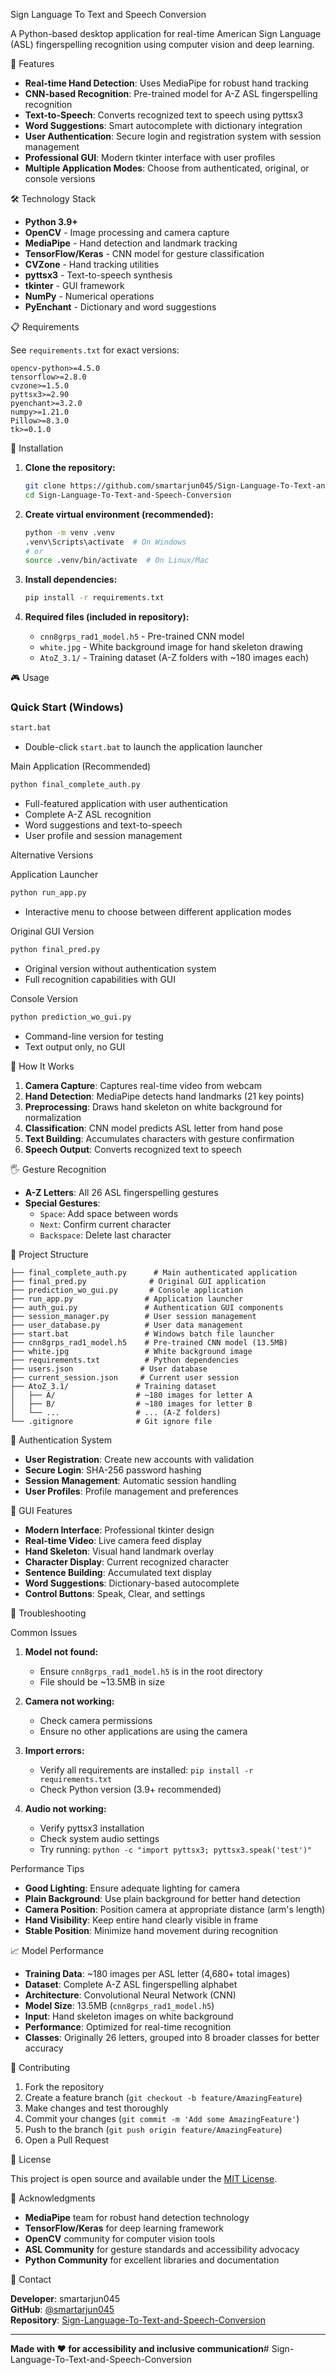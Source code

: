  Sign Language To Text and Speech Conversion

A Python-based desktop application for real-time American Sign Language (ASL) fingerspelling recognition using computer vision and deep learning.

 🚀 Features

- **Real-time Hand Detection**: Uses MediaPipe for robust hand tracking
- **CNN-based Recognition**: Pre-trained model for A-Z ASL fingerspelling recognition  
- **Text-to-Speech**: Converts recognized text to speech using pyttsx3
- **Word Suggestions**: Smart autocomplete with dictionary integration
- **User Authentication**: Secure login and registration system with session management
- **Professional GUI**: Modern tkinter interface with user profiles
- **Multiple Application Modes**: Choose from authenticated, original, or console versions

 🛠 Technology Stack

- **Python 3.9+**
- **OpenCV** - Image processing and camera capture
- **MediaPipe** - Hand detection and landmark tracking
- **TensorFlow/Keras** - CNN model for gesture classification
- **CVZone** - Hand tracking utilities
- **pyttsx3** - Text-to-speech synthesis
- **tkinter** - GUI framework
- **NumPy** - Numerical operations
- **PyEnchant** - Dictionary and word suggestions

 📋 Requirements

See `requirements.txt` for exact versions:

```
opencv-python>=4.5.0
tensorflow>=2.8.0
cvzone>=1.5.0
pyttsx3>=2.90
pyenchant>=3.2.0
numpy>=1.21.0
Pillow>=8.3.0
tk>=0.1.0
```

 🔧 Installation

1. **Clone the repository:**
   ```bash
   git clone https://github.com/smartarjun045/Sign-Language-To-Text-and-Speech-Conversion.git
   cd Sign-Language-To-Text-and-Speech-Conversion
   ```

2. **Create virtual environment (recommended):**
   ```bash
   python -m venv .venv
   .venv\Scripts\activate  # On Windows
   # or
   source .venv/bin/activate  # On Linux/Mac
   ```

3. **Install dependencies:**
   ```bash
   pip install -r requirements.txt
   ```

4. **Required files (included in repository):**
   - `cnn8grps_rad1_model.h5` - Pre-trained CNN model
   - `white.jpg` - White background image for hand skeleton drawing
   - `AtoZ_3.1/` - Training dataset (A-Z folders with ~180 images each)

 🎮 Usage

### Quick Start (Windows)
```bash
start.bat
```
- Double-click `start.bat` to launch the application launcher

 Main Application (Recommended)
```bash
python final_complete_auth.py
```
- Full-featured application with user authentication
- Complete A-Z ASL recognition
- Word suggestions and text-to-speech
- User profile and session management

 Alternative Versions

 Application Launcher
```bash
python run_app.py
```
- Interactive menu to choose between different application modes

 Original GUI Version
```bash
python final_pred.py
```
- Original version without authentication system
- Full recognition capabilities with GUI

 Console Version
```bash  
python prediction_wo_gui.py
```
- Command-line version for testing
- Text output only, no GUI

 🎯 How It Works

1. **Camera Capture**: Captures real-time video from webcam
2. **Hand Detection**: MediaPipe detects hand landmarks (21 key points)
3. **Preprocessing**: Draws hand skeleton on white background for normalization
4. **Classification**: CNN model predicts ASL letter from hand pose
5. **Text Building**: Accumulates characters with gesture confirmation
6. **Speech Output**: Converts recognized text to speech

 🖐 Gesture Recognition

- **A-Z Letters**: All 26 ASL fingerspelling gestures
- **Special Gestures**:
  - `Space`: Add space between words
  - `Next`: Confirm current character 
  - `Backspace`: Delete last character

 📁 Project Structure

```
├── final_complete_auth.py      # Main authenticated application
├── final_pred.py              # Original GUI application  
├── prediction_wo_gui.py       # Console application
├── run_app.py                # Application launcher
├── auth_gui.py               # Authentication GUI components
├── session_manager.py        # User session management
├── user_database.py          # User data management
├── start.bat                 # Windows batch file launcher
├── cnn8grps_rad1_model.h5    # Pre-trained CNN model (13.5MB)
├── white.jpg                 # White background image
├── requirements.txt          # Python dependencies
├── users.json               # User database
├── current_session.json     # Current user session
├── AtoZ_3.1/               # Training dataset
│   ├── A/                  # ~180 images for letter A
│   ├── B/                  # ~180 images for letter B
│   └── ...                 # ... (A-Z folders)
└── .gitignore              # Git ignore file
```

 🔐 Authentication System

- **User Registration**: Create new accounts with validation
- **Secure Login**: SHA-256 password hashing
- **Session Management**: Automatic session handling
- **User Profiles**: Profile management and preferences

 🎨 GUI Features

- **Modern Interface**: Professional tkinter design
- **Real-time Video**: Live camera feed display
- **Hand Skeleton**: Visual hand landmark overlay
- **Character Display**: Current recognized character
- **Sentence Building**: Accumulated text display  
- **Word Suggestions**: Dictionary-based autocomplete
- **Control Buttons**: Speak, Clear, and settings

 🔧 Troubleshooting

 Common Issues

1. **Model not found:**
   - Ensure `cnn8grps_rad1_model.h5` is in the root directory
   - File should be ~13.5MB in size

2. **Camera not working:**
   - Check camera permissions
   - Ensure no other applications are using the camera

3. **Import errors:**
   - Verify all requirements are installed: `pip install -r requirements.txt`
   - Check Python version (3.9+ recommended)

4. **Audio not working:**
   - Verify pyttsx3 installation
   - Check system audio settings
   - Try running: `python -c "import pyttsx3; pyttsx3.speak('test')"`

 Performance Tips

- **Good Lighting**: Ensure adequate lighting for camera
- **Plain Background**: Use plain background for better hand detection
- **Camera Position**: Position camera at appropriate distance (arm's length)
- **Hand Visibility**: Keep entire hand clearly visible in frame
- **Stable Position**: Minimize hand movement during recognition

 📈 Model Performance

- **Training Data**: ~180 images per ASL letter (4,680+ total images)
- **Dataset**: Complete A-Z ASL fingerspelling alphabet
- **Architecture**: Convolutional Neural Network (CNN)
- **Model Size**: 13.5MB (`cnn8grps_rad1_model.h5`)
- **Input**: Hand skeleton images on white background
- **Performance**: Optimized for real-time recognition
- **Classes**: Originally 26 letters, grouped into 8 broader classes for better accuracy

 🤝 Contributing

1. Fork the repository
2. Create a feature branch (`git checkout -b feature/AmazingFeature`)
3. Make changes and test thoroughly
4. Commit your changes (`git commit -m 'Add some AmazingFeature'`)
5. Push to the branch (`git push origin feature/AmazingFeature`)
6. Open a Pull Request

 📄 License

This project is open source and available under the [MIT License](LICENSE).

 🙏 Acknowledgments

- **MediaPipe** team for robust hand detection technology
- **TensorFlow/Keras** for deep learning framework
- **OpenCV** community for computer vision tools
- **ASL Community** for gesture standards and accessibility advocacy
- **Python Community** for excellent libraries and documentation

 📧 Contact

**Developer**: smartarjun045  
**GitHub**: [@smartarjun045](https://github.com/smartarjun045)  
**Repository**: [Sign-Language-To-Text-and-Speech-Conversion](https://github.com/smartarjun045/Sign-Language-To-Text-and-Speech-Conversion)

---

**Made with ❤️ for accessibility and inclusive communication**#   S i g n - L a n g u a g e - T o - T e x t - a n d - S p e e c h - C o n v e r s i o n 
 
 
